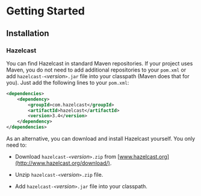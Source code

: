 # Getting Started


## Installation

### Hazelcast


You can find Hazelcast in standard Maven repositories. If your project uses Maven, you do not need to add additional repositories to your `pom.xml` or add `hazelcast-<`*version*`>.jar` file into your classpath (Maven does that for you). Just add the following lines to your `pom.xml`:

```xml
<dependencies>
	<dependency>
		<groupId>com.hazelcast</groupId>
		<artifactId>hazelcast</artifactId>
		<version>3.4</version>
	</dependency>
</dependencies>
```
As an alternative, you can download and install Hazelcast yourself. You only need to:

-   Download `hazelcast-<`*version*`>.zip` from [www.hazelcast.org](http://www.hazelcast.org/download/).

-   Unzip `hazelcast-<`*version*`>.zip` file.

-   Add `hazelcast-<`*version*`>.jar` file into your classpath.



